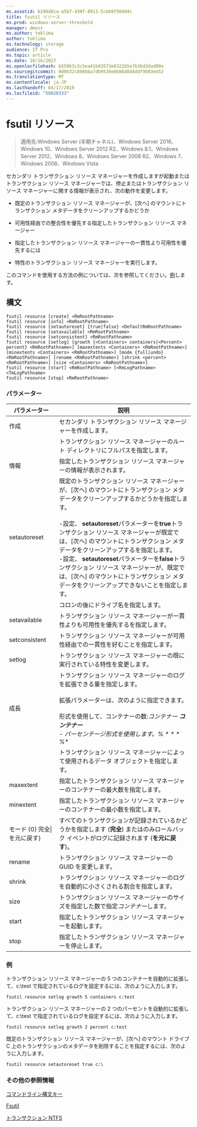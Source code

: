 ```yaml
---
ms.assetid: b198d8ca-a5b7-430f-8911-5cbb9f50484c
title: fsutil リソース
ms.prod: windows-server-threshold
manager: dmoss
ms.author: toklima
author: toklima
ms.technology: storage
audience: IT Pro
ms.topic: article
ms.date: 10/16/2017
ms.openlocfilehash: b55063c3c5ea41b43573e6322b5efb36d2dad90e
ms.sourcegitcommit: 0d0b32c8986ba7db9536e0b8648d4ddf9b03e452
ms.translationtype: MT
ms.contentlocale: ja-JP
ms.lasthandoff: 04/17/2019
ms.locfileid: "59828333"
---
```

# <a name="fsutil-resource"></a>fsutil リソース
>適用先:Windows Server (半期チャネル)、Windows Server 2016、Windows 10、Windows Server 2012 R2、Windows 8.1、Windows Server 2012、Windows 8、Windows Server 2008 R2、Windows 7、Windows 2008、Windows Vista

セカンダリ トランザクション リソース マネージャーを作成しますが起動またはトランザクション リソース マネージャーでは、停止またはトランザクション リソース マネージャーに関する情報が表示され、次の動作を変更します。

-   既定のトランザクション リソース マネージャーが、[次へ] のマウントにトランザクション メタデータをクリーンアップするかどうか

-   可用性経由での整合性を優先する指定したトランザクション リソース マネージャー

-   指定したトランザクション リソース マネージャーの一貫性より可用性を優先するには

-   特性のトランザクション リソース マネージャーを実行します。

このコマンドを使用する方法の例については、次を参照してください。[例](#BKMK_examples)します。

## <a name="syntax"></a>構文

```
fsutil resource [create] <RmRootPathname>
fsutil resource [info] <RmRootPathname>
fsutil resource [setautoreset] {true|false} <DefaultRmRootPathname>
fsutil resource [setavailable] <RmRootPathname>
fsutil resource [setconsistent] <RmRootPathname>
fsutil resource [setlog] [growth {<Containers> containers|<Percent> percent} <RmRootPathname>] [maxextents <Containers> <RmRootPathname>] [minextents <Containers> <RmRootPathname>] [mode {full|undo} <RmRootPathname>] [rename <RmRootPathname>] [shrink <percent> <RmRootPathname>] [size <Containers> <RmRootPathname>]
fsutil resource [start] <RmRootPathname> [<RmLogPathname> <TmLogPathname>
fsutil resource [stop] <RmRootPathname>

```

### <a name="parameters"></a>パラメーター

|パラメーター|説明|
|-------------|---------------|
|作成|セカンダリ トランザクション リソース マネージャーを作成します。|
|<RmRootPathname>|トランザクション リソース マネージャーのルート ディレクトリにフルパスを指定します。|
|情報|指定したトランザクション リソース マネージャーの情報が表示されます。|
|setautoreset|既定のトランザクション リソース マネージャーが、[次へ] のマウントにトランザクション メタデータをクリーンアップするかどうかを指定します。<br /><br />-設定、 **setautoreset**パラメーターを**true**トランザクション リソース マネージャーが既定では、[次へ] のマウントにトランザクション メタデータをクリーンアップするを指定します。<br />-設定、 **setautoreset**パラメーターを**false**トランザクション リソース マネージャーが、既定では、[次へ] のマウントにトランザクション メタデータをクリーンアップできないことを指定します。|
|<DefaultRmRootPathname>|コロンの後にドライブ名を指定します。|
|setavailable|トランザクション リソース マネージャーが一貫性よりも可用性を優先するを指定します。|
|setconsistent|トランザクション リソース マネージャーが可用性経由での一貫性を好むことを指定します。|
|setlog|トランザクション リソース マネージャーの既に実行されている特性を変更します。|
|成長|トランザクション リソース マネージャーのログを拡張できる量を指定します。<br /><br />拡張パラメーターは、次のように指定できます。<br /><br />形式を使用して、コンテナーの数:*コンテナー ***コンテナー**<br />- パーセンテージ形式を使用します。*% * * * %**|
|<containers>|トランザクション リソース マネージャーによって使用されるデータ オブジェクトを指定します。|
|maxextent|指定したトランザクション リソース マネージャーのコンテナーの最大数を指定します。|
|minextent|指定したトランザクション リソース マネージャーのコンテナーの最小数を指定します。|
|モード {0} 完全&#124;を元に戻す}|すべてのトランザクションが記録されているかどうかを指定します (**完全**) またはのみロールバック イベントがログに記録されます (**を元に戻す**)。|
|rename|トランザクション リソース マネージャーの GUID を変更します。|
|shrink|トランザクション リソース マネージャーのログを自動的に小さくされる割合を指定します。|
|size|トランザクション リソース マネージャーのサイズを指定した数で指定*コンテナー*します。|
|start|指定したトランザクション リソース マネージャーを起動します。|
|stop|指定したトランザクション リソース マネージャーを停止します。|

### <a name="BKMK_examples"></a>例
トランザクション リソース マネージャーの 5 つのコンテナーを自動的に拡張して、c:\test で指定されているログを設定するには、次のように入力します。

```
fsutil resource setlog growth 5 containers c:test
```

トランザクション リソース マネージャーの 2 つのパーセントを自動的に拡張して、c:\test で指定されているログを設定するには、次のように入力します。

```
fsutil resource setlog growth 2 percent c:test
```

既定のトランザクション リソース マネージャーが、[次へ] のマウント ドライブ C 上のトランザクションのメタデータを削除することを指定するには、次のように入力します。

```
fsutil resource setautoreset true c:\  
```

### <a name="additional-references"></a>その他の参照情報
[コマンドライン構文キー](Command-Line-Syntax-Key.md)

[Fsutil](Fsutil.md)

[トランザクション NTFS](https://go.microsoft.com/fwlink/?LinkID=165402)


